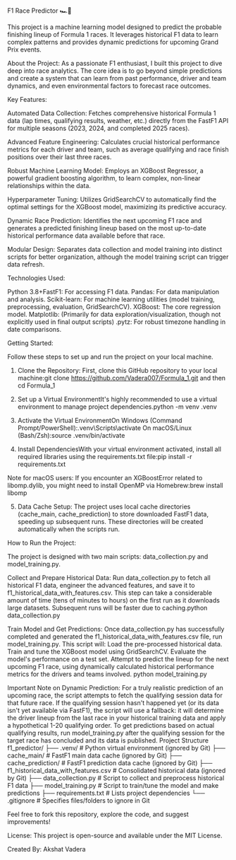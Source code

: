 F1 Race Predictor 🏎️🏁

This project is a machine learning model designed to predict the probable finishing lineup of Formula 1 races. It leverages historical F1 data to learn complex patterns and provides dynamic predictions for upcoming Grand Prix events.

About the Project:
As a passionate F1 enthusiast, I built this project to dive deep into race analytics. The core idea is to go beyond simple predictions and create a system that can learn from past performance, driver and team dynamics, and even environmental factors to forecast race outcomes.

Key Features:

Automated Data Collection: Fetches comprehensive historical Formula 1 data (lap times, qualifying results, weather, etc.) directly from the FastF1 API for multiple seasons (2023, 2024, and completed 2025 races).

Advanced Feature Engineering: Calculates crucial historical performance metrics for each driver and team, such as average qualifying and race finish positions over their last three races.

Robust Machine Learning Model: Employs an XGBoost Regressor, a powerful gradient boosting algorithm, to learn complex, non-linear relationships within the data.

Hyperparameter Tuning: Utilizes GridSearchCV to automatically find the optimal settings for the XGBoost model, maximizing its predictive accuracy.

Dynamic Race Prediction: Identifies the next upcoming F1 race and generates a predicted finishing lineup based on the most up-to-date historical performance data available before that race.

Modular Design: Separates data collection and model training into distinct scripts for better organization, although the model training script can trigger data refresh.

Technologies Used:

Python 3.8+FastF1: For accessing F1 data.
Pandas: For data manipulation and analysis.
Scikit-learn: For machine learning utilities (model training, preprocessing, evaluation, GridSearchCV).
XGBoost: The core regression model.
Matplotlib: (Primarily for data exploration/visualization, though not explicitly used in final output scripts)
.pytz: For robust timezone handling in date comparisons.

Getting Started:

Follow these steps to set up and run the project on your local machine.

1. Clone the Repository: First, clone this GitHub repository to your local machine:git clone https://github.com/Vadera007/Formula_1.git and then cd Formula_1

2. Set up a Virtual EnvironmentIt's highly recommended to use a virtual environment to manage project dependencies.python -m venv .venv

3. Activate the Virtual EnvironmentOn Windows (Command Prompt/PowerShell):.venv\Scripts\activate On macOS/Linux (Bash/Zsh):source .venv/bin/activate

4. Install DependenciesWith your virtual environment activated, install all required libraries using the requirements.txt file:pip install -r requirements.txt

Note for macOS users: If you encounter an XGBoostError related to libomp.dylib, you might need to install OpenMP via Homebrew:brew install libomp

5. Data Cache Setup:
The project uses local cache directories (cache_main, cache_prediction) to store downloaded FastF1 data, speeding up subsequent runs. These directories will be created automatically when the scripts run.

How to Run the Project: 

The project is designed with two main scripts: data_collection.py and model_training.py. 

Collect and Prepare Historical Data: Run data_collection.py to fetch all historical F1 data, engineer the advanced features, and save it to f1_historical_data_with_features.csv. This step can take a considerable amount of time (tens of minutes to hours) on the first run as it downloads large datasets. Subsequent runs will be faster due to caching.python data_collection.py

Train Model and Get Predictions: Once data_collection.py has successfully completed and generated the f1_historical_data_with_features.csv file, run model_training.py. 
This script will: Load the pre-processed historical data. Train and tune the XGBoost model using GridSearchCV. Evaluate the model's performance on a test set. Attempt to predict the lineup for the next upcoming F1 race, using dynamically calculated historical performance metrics for the drivers and teams involved. python model_training.py

Important Note on Dynamic Prediction: For a truly realistic prediction of an upcoming race, the script attempts to fetch the qualifying session data for that future race. If the qualifying session hasn't happened yet (or its data isn't yet available via FastF1), the script will use a fallback: it will determine the driver lineup from the last race in your historical training data and apply a hypothetical 1-20 qualifying order. To get predictions based on actual qualifying results, run model_training.py after the qualifying session for the target race has concluded and its data is published.
Project Structure
f1_predictor/
├── .venv/                      # Python virtual environment (ignored by Git)
├── cache_main/                 # FastF1 main data cache (ignored by Git)
├── cache_prediction/           # FastF1 prediction data cache (ignored by Git)
├── f1_historical_data_with_features.csv  # Consolidated historical data (ignored by Git)
├── data_collection.py          # Script to collect and preprocess historical F1 data
├── model_training.py           # Script to train/tune the model and make predictions
├── requirements.txt            # Lists project dependencies
└── .gitignore                  # Specifies files/folders to ignore in Git

Feel free to fork this repository, explore the code, and suggest improvements!

License: This project is open-source and available under the MIT License.

Created By: Akshat Vadera
